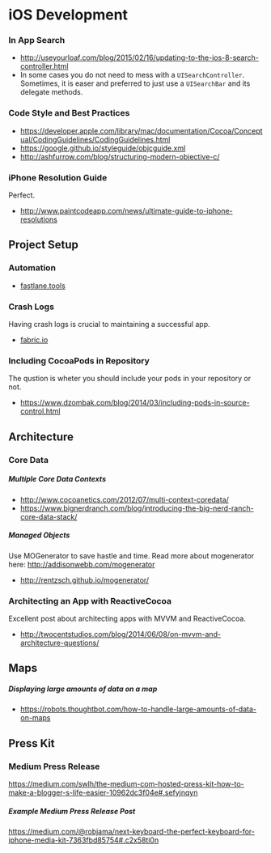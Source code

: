 # iOS Development

### In App Search
- http://useyourloaf.com/blog/2015/02/16/updating-to-the-ios-8-search-controller.html
- In some cases you do not need to mess with a `UISearchController`. Sometimes, it is easer and preferred to just use a `UISearchBar` and its delegate methods.

### Code Style and Best Practices
- https://developer.apple.com/library/mac/documentation/Cocoa/Conceptual/CodingGuidelines/CodingGuidelines.html
- https://google.github.io/styleguide/objcguide.xml
- http://ashfurrow.com/blog/structuring-modern-objective-c/

### iPhone Resolution Guide
Perfect.
- http://www.paintcodeapp.com/news/ultimate-guide-to-iphone-resolutions

## Project Setup
### Automation
- [fastlane.tools](fastlane.tools)

### Crash Logs
Having crash logs is crucial to maintaining a successful app.
- [fabric.io](fabric.io)

### Including CocoaPods in Repository
The qustion is wheter you should include your pods in your repository or not.
- https://www.dzombak.com/blog/2014/03/including-pods-in-source-control.html

## Architecture
### Core Data
##### Multiple Core Data Contexts
- http://www.cocoanetics.com/2012/07/multi-context-coredata/
- https://www.bignerdranch.com/blog/introducing-the-big-nerd-ranch-core-data-stack/

##### Managed Objects
Use MOGenerator to save hastle and time. Read more about mogenerator here: http://addisonwebb.com/mogenerator
- http://rentzsch.github.io/mogenerator/

### Architecting an App with ReactiveCocoa
Excellent post about architecting apps with MVVM and ReactiveCocoa.
- http://twocentstudios.com/blog/2014/06/08/on-mvvm-and-architecture-questions/

## Maps
##### Displaying large amounts of data on a map
- https://robots.thoughtbot.com/how-to-handle-large-amounts-of-data-on-maps

## Press Kit

### Medium Press Release
https://medium.com/swlh/the-medium-com-hosted-press-kit-how-to-make-a-blogger-s-life-easier-10962dc3f04e#.sefyjnqyn

##### Example Medium Press Release Post
https://medium.com/@robjama/next-keyboard-the-perfect-keyboard-for-iphone-media-kit-7363fbd85754#.c2x58ti0n